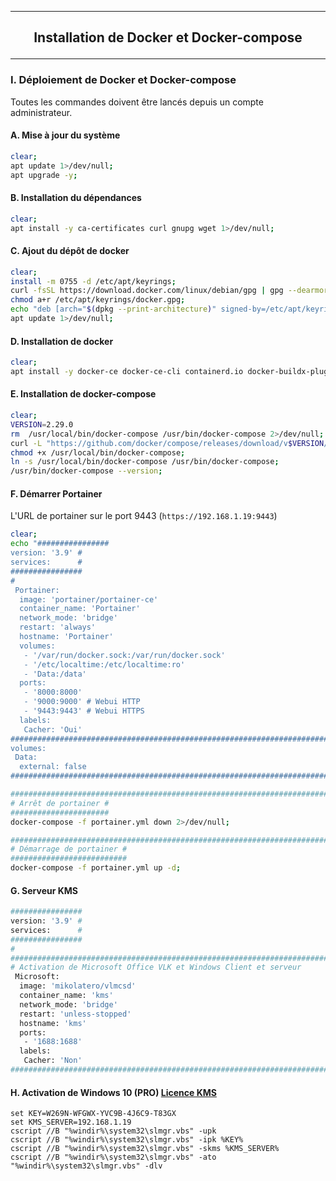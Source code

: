 --------------------------------------------------------------------------------------------------------------------------------------------------------------------------------
## <p align='center'> Installation de Docker et Docker-compose </p>

--------------------------------------------------------------------------------------------------------------------------------------------------------------------------------
### I. Déploiement de Docker et Docker-compose
Toutes les commandes doivent être lancés depuis un compte administrateur.


#### A. Mise à jour du système
```bash
clear;
apt update 1>/dev/null;
apt upgrade -y;
```

#### B. Installation du dépendances
```bash
clear;
apt install -y ca-certificates curl gnupg wget 1>/dev/null;
```

#### C. Ajout du dépôt de docker
```bash
clear;
install -m 0755 -d /etc/apt/keyrings;
curl -fsSL https://download.docker.com/linux/debian/gpg | gpg --dearmor -o /etc/apt/keyrings/docker.gpg;
chmod a+r /etc/apt/keyrings/docker.gpg;
echo "deb [arch="$(dpkg --print-architecture)" signed-by=/etc/apt/keyrings/docker.gpg] https://download.docker.com/linux/debian "$(. /etc/os-release && echo "$VERSION_CODENAME")" stable" | tee /etc/apt/sources.list.d/docker.list > /dev/null
apt update 1>/dev/null;
```

#### D. Installation de docker
```bash
clear;
apt install -y docker-ce docker-ce-cli containerd.io docker-buildx-plugin docker-compose-plugin;
```


#### E. Installation de docker-compose
```bash
clear;
VERSION=2.29.0
rm  /usr/local/bin/docker-compose /usr/bin/docker-compose 2>/dev/null;
curl -L "https://github.com/docker/compose/releases/download/v$VERSION/docker-compose-$(uname -s)-$(uname -m)" -o /usr/local/bin/docker-compose;
chmod +x /usr/local/bin/docker-compose;
ln -s /usr/local/bin/docker-compose /usr/bin/docker-compose;
/usr/bin/docker-compose --version;
```

#### F. Démarrer Portainer
L'URL de portainer sur le port 9443 (`https://192.168.1.19:9443`)


```bash
clear;
echo "################
version: '3.9' #
services:      #
################
#
 Portainer:
  image: 'portainer/portainer-ce'
  container_name: 'Portainer'
  network_mode: 'bridge'
  restart: 'always'
  hostname: 'Portainer'
  volumes:
   - '/var/run/docker.sock:/var/run/docker.sock'
   - '/etc/localtime:/etc/localtime:ro'
   - 'Data:/data'
  ports:
   - '8000:8000'
   - '9000:9000' # Webui HTTP
   - '9443:9443' # Webui HTTPS
  labels:
   Cacher: 'Oui'
############################################################################################
volumes:
 Data:
  external: false
############################################################################################" > portainer.yml;

############################################################################################
# Arrêt de portainer #
######################
docker-compose -f portainer.yml down 2>/dev/null;

############################################################################################
# Démarrage de portainer #
##########################
docker-compose -f portainer.yml up -d;
```

#### G. Serveur KMS
```bash
################
version: '3.9' #
services:      #
################
#
###########################################################################
# Activation de Microsoft Office VLK et Windows Client et serveur
 Microsoft:
  image: 'mikolatero/vlmcsd'
  container_name: 'kms'
  network_mode: 'bridge'
  restart: 'unless-stopped'
  hostname: 'kms'
  ports:
   - '1688:1688'
  labels:
   Cacher: 'Non'
###########################################################################
```



#### H. Activation de Windows 10 (PRO) [Licence KMS](https://github.com/Drthrax74/Microsoft/tree/main/Windows)
```
set KEY=W269N-WFGWX-YVC9B-4J6C9-T83GX
set KMS_SERVER=192.168.1.19
cscript //B "%windir%\system32\slmgr.vbs" -upk
cscript //B "%windir%\system32\slmgr.vbs" -ipk %KEY%
cscript //B "%windir%\system32\slmgr.vbs" -skms %KMS_SERVER% 
cscript //B "%windir%\system32\slmgr.vbs" -ato
"%windir%\system32\slmgr.vbs" -dlv
```
